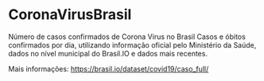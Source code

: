 # CoronaVirusBrasil


Número de casos confirmados de Corona Virus no Brasil 
Casos e óbitos confirmados por dia, utilizando informação oficial pelo Ministério da Saúde, dados no nível municipal do Brasil.IO e dados mais recentes.

Mais informações: https://brasil.io/dataset/covid19/caso_full/



